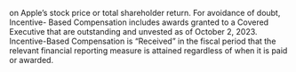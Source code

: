 on  Apple’s  stock  price  or  total  shareholder  return.  For  avoidance  of  doubt,  Incentive-
Based  Compensation  includes  awards  granted  to  a  Covered  Executive  that  are
outstanding  and  unvested  as  of  October  2,  2023.  Incentive-Based  Compensation  is
“Received”  in  the  fiscal  period  that  the  relevant  financial  reporting  measure  is  attained
regardless of when it is paid or awarded.